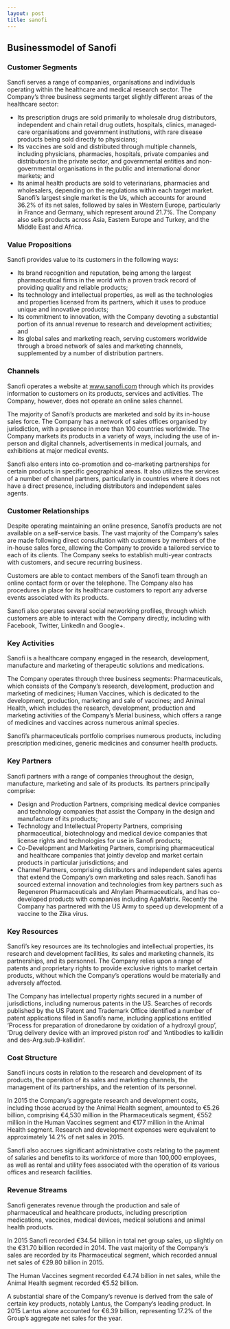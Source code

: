 ```yaml
---
layout: post
title: sanofi
---
```


Businessmodel of Sanofi
------------------------

### Customer Segments

Sanofi serves a range of companies, organisations and individuals operating within the healthcare and medical research sector. The Company’s three business segments target slightly different areas of the healthcare sector:

 * Its prescription drugs are sold primarily to wholesale drug distributors, independent and chain retail drug outlets, hospitals, clinics, managed-care organisations and government institutions, with rare disease products being sold directly to physicians;
* Its vaccines are sold and distributed through multiple channels, including physicians, pharmacies, hospitals, private companies and distributors in the private sector, and governmental entities and non-governmental organisations in the public and international donor markets; and
* Its animal health products are sold to veterinarians, pharmacies and wholesalers, depending on the regulations within each target market.
 Sanofi’s largest single market is the Us, which accounts for around 36.2% of its net sales, followed by sales in Western Europe, particularly in France and Germany, which represent around 21.7%. The Company also sells products across Asia, Eastern Europe and Turkey, and the Middle East and Africa.

### Value Propositions

Sanofi provides value to its customers in the following ways:

 * Its brand recognition and reputation, being among the largest pharmaceutical firms in the world with a proven track record of providing quality and reliable products;
* Its technology and intellectual properties, as well as the technologies and properties licensed from its partners, which it uses to produce unique and innovative products;
* Its commitment to innovation, with the Company devoting a substantial portion of its annual revenue to research and development activities; and
* Its global sales and marketing reach, serving customers worldwide through a broad network of sales and marketing channels, supplemented by a number of distribution partners.
 ### Channels

Sanofi operates a website at www.sanofi.com through which its provides information to customers on its products, services and activities. The Company, however, does not operate an online sales channel.

The majority of Sanofi’s products are marketed and sold by its in-house sales force. The Company has a network of sales offices organised by jurisdiction, with a presence in more than 100 countries worldwide. The Company markets its products in a variety of ways, including the use of in-person and digital channels, advertisements in medical journals, and exhibitions at major medical events.

Sanofi also enters into co-promotion and co-marketing partnerships for certain products in specific geographical areas. It also utilizes the services of a number of channel partners, particularly in countries where it does not have a direct presence, including distributors and independent sales agents.

### Customer Relationships

Despite operating maintaining an online presence, Sanofi’s products are not available on a self-service basis. The vast majority of the Company’s sales are made following direct consultation with customers by members of the in-house sales force, allowing the Company to provide a tailored service to each of its clients. The Company seeks to establish multi-year contracts with customers, and secure recurring business.

Customers are able to contact members of the Sanofi team through an online contact form or over the telephone. The Company also has procedures in place for its healthcare customers to report any adverse events associated with its products.

Sanofi also operates several social networking profiles, through which customers are able to interact with the Company directly, including with Facebook, Twitter, LinkedIn and Google+.

### Key Activities

Sanofi is a healthcare company engaged in the research, development, manufacture and marketing of therapeutic solutions and medications.

The Company operates through three business segments: Pharmaceuticals, which consists of the Company’s research, development, production and marketing of medicines; Human Vaccines, which is dedicated to the development, production, marketing and sale of vaccines; and Animal Health, which includes the research, development, production and marketing activities of the Company’s Merial business, which offers a range of medicines and vaccines across numerous animal species.

Sanofi’s pharmaceuticals portfolio comprises numerous products, including prescription medicines, generic medicines and consumer health products.

### Key Partners

Sanofi partners with a range of companies throughout the design, manufacture, marketing and sale of its products. Its partners principally comprise:

 * Design and Production Partners, comprising medical device companies and technology companies that assist the Company in the design and manufacture of its products;
* Technology and Intellectual Property Partners, comprising pharmaceutical, biotechnology and medical device companies that license rights and technologies for use in Sanofi products;
* Co-Development and Marketing Partners, comprising pharmaceutical and healthcare companies that jointly develop and market certain products in particular jurisdictions; and
* Channel Partners, comprising distributors and independent sales agents that extend the Company’s own marketing and sales reach.
 Sanofi has sourced external innovation and technologies from key partners such as Regeneron Pharmaceuticals and Alnylam Pharmaceuticals, and has co-developed products with companies including AgaMatrix. Recently the Company has partnered with the US Army to speed up development of a vaccine to the Zika virus.

### Key Resources

Sanofi’s key resources are its technologies and intellectual properties, its research and development facilities, its sales and marketing channels, its partnerships, and its personnel. The Company relies upon a range of patents and proprietary rights to provide exclusive rights to market certain products, without which the Company’s operations would be materially and adversely affected.

The Company has intellectual property rights secured in a number of jurisdictions, including numerous patents in the US. Searches of records published by the US Patent and Trademark Office identified a number of patent applications filed in Sanofi’s name, including applications entitled ‘Process for preparation of dronedarone by oxidation of a hydroxyl group’, ‘Drug delivery device with an improved piston rod’ and ‘Antibodies to kallidin and des-Arg.sub.9-kallidin’.

### Cost Structure

Sanofi incurs costs in relation to the research and development of its products, the operation of its sales and marketing channels, the management of its partnerships, and the retention of its personnel.

In 2015 the Company’s aggregate research and development costs, including those accrued by the Animal Health segment, amounted to €5.26 billion, comprising €4,530 million in the Pharmaceuticals segment, €552 million in the Human Vaccines segment and €177 million in the Animal Health segment. Research and development expenses were equivalent to approximately 14.2% of net sales in 2015.

Sanofi also accrues significant administrative costs relating to the payment of salaries and benefits to its workforce of more than 100,000 employees, as well as rental and utility fees associated with the operation of its various offices and research facilities.

### Revenue Streams

Sanofi generates revenue through the production and sale of pharmaceutical and healthcare products, including prescription medications, vaccines, medical devices, medical solutions and animal health products.

In 2015 Sanofi recorded €34.54 billion in total net group sales, up slightly on the €31.70 billion recorded in 2014. The vast majority of the Company’s sales are recorded by its Pharmaceutical segment, which recorded annual net sales of €29.80 billion in 2015.

The Human Vaccines segment recorded €4.74 billion in net sales, while the Animal Health segment recorded €5.52 billion.

A substantial share of the Company’s revenue is derived from the sale of certain key products, notably Lantus, the Company’s leading product. In 2015 Lantus alone accounted for €6.39 billion, representing 17.2% of the Group’s aggregate net sales for the year.

